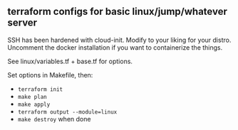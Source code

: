 ## terraform configs for basic linux/jump/whatever server

SSH has been hardened with cloud-init. Modify to your liking for your distro. Uncomment the docker installation if you want to containerize the things.

See linux/variables.tf + base.tf for options.

Set options in Makefile, then:

- ```terraform init```
- ```make plan```
- ```make apply```
- ```terraform output --module=linux```
- ```make destroy``` when done

